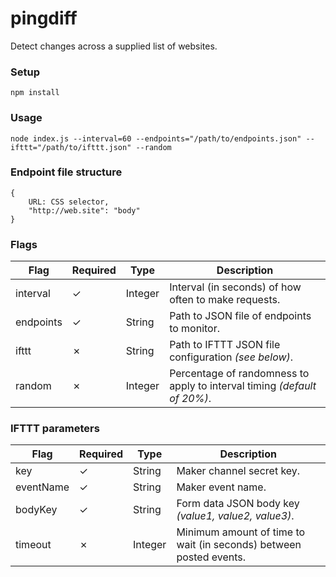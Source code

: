 # pingdiff
Detect changes across a supplied list of websites.

### Setup
    npm install

### Usage
    node index.js --interval=60 --endpoints="/path/to/endpoints.json" --ifttt="/path/to/ifttt.json" --random

### Endpoint file structure
```
{
    URL: CSS selector,
    "http://web.site": "body"
}
```

### Flags
| Flag | Required | Type | Description |
| --- | --- | --- | --- |
| interval | ✓ | Integer | Interval (in seconds) of how often to make requests. |
| endpoints | ✓ | String | Path to JSON file of endpoints to monitor. |
| ifttt | ✗ | String | Path to IFTTT JSON file configuration _(see below)_. |
| random | ✗ | Integer | Percentage of randomness to apply to interval timing _(default of 20%)_. |

### IFTTT parameters
| Flag | Required | Type | Description |
| --- | --- | --- | --- |
| key | ✓ | String | Maker channel secret key. |
| eventName | ✓ | String | Maker event name. |
| bodyKey | ✓ | String | Form data JSON body key _(value1, value2, value3)_. |
| timeout | ✗ | Integer | Minimum amount of time to wait (in seconds) between posted events. |
